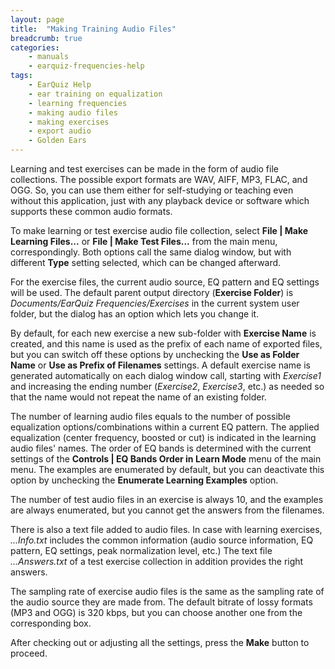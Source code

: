 ```yaml
---
layout: page
title:  "Making Training Audio Files"
breadcrumb: true
categories:
    - manuals
    - earquiz-frequencies-help
tags:
    - EarQuiz Help
    - ear training on equalization
    - learning frequencies
    - making audio files
    - making exercises
    - export audio
    - Golden Ears
---
```

Learning and test exercises can be made in the form of audio file collections. 
The possible export formats are WAV, AIFF, MP3, FLAC, and OGG. So, you can use them either for self-studying or teaching
even without this application, just with any playback device or software which supports these common audio formats.

To make learning or test exercise audio file collection, select **File \| Make Learning Files...** or **File \| Make Test Files...**
from the main menu, correspondingly. Both options call the same dialog window, but with different **Type** setting selected, which 
can be changed afterward.

For the exercise files, the current audio source, EQ pattern and EQ settings will be used. The default parent output directory (**Exercise Folder**) is
*Documents/EarQuiz Frequencies/Exercises* in the current system user folder, but the dialog has an option which lets you change it.

By default, for each new exercise a new sub-folder with **Exercise Name** is created, and this name is used as the prefix
of each name of exported files, but you can switch off these options by unchecking the **Use as Folder Name** or 
**Use as Prefix of Filenames** settings. A default exercise name is generated automatically on each dialog window call, starting with
*Exercise1* and increasing the ending number (*Exercise2*, *Exercise3*, etc.) as needed so that the name would not repeat the name of an existing folder.

The number of learning audio files equals to the number of possible equalization options/combinations within a current EQ pattern.
The applied equalization (center frequency, boosted or cut) is indicated in the learning audio files' names.
The order of EQ bands is determined with the current settings of the **Controls \| EQ Bands Order in Learn Mode** menu of the
main menu. The examples are enumerated by default, but you can deactivate this option by unchecking the **Enumerate Learning Examples** option.

The number of test audio files in an exercise is always 10, and the examples are always enumerated, but you cannot get the answers from the filenames.

There is also a text file added to audio files. In case with learning exercises, *...Info.txt* includes the common information (audio source information, EQ pattern, EQ settings, peak normalization level, etc.)
The text file *...Answers.txt* of a test exercise collection in addition provides the right answers.

The sampling rate of exercise audio files is the same as the sampling rate of the audio source they are made from. The default bitrate of lossy formats (MP3 and OGG) is 320 kbps, 
but you can choose another one from the corresponding box.

After checking out or adjusting all the settings, press the **Make** button to proceed.